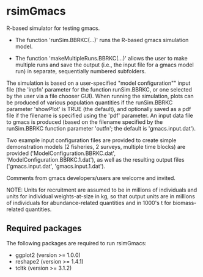 # rsimGmacs
R-based simulator for testing gmacs.

* The function 'runSim.BBRKC(...)' runs the R-based gmacs simulation model.

* The function 'makeMultipleRuns.BBRKC(...)' allows the user to make multiple runs and save the output (i.e., the input file for a gmacs model run) in separate, sequentially numbered subfolders.

The simulation is based on a user-specified "model configuration"" input file (the 'inpfn' parameter for the function runSim.BBRKC, or one selected by the user via a file chooser GUI). When running the simulation, plots can be produced of various population quantities if the runSim.BBRKC parameter 'showPlot' is TRUE (the default), and optionally saved as a pdf file if the filename is specified using the 'pdf' parameter. An input data file to gmacs is produced (based on the filename specified by the runSim.BBRKC function parameter 'outfn'; the default is 'gmacs.input.dat').

Two example input configuration files are provided to create simple demonstration models (2 fisheries, 2 surveys, multiple time blocks) are provided ('ModelConfiguration.BBRKC.dat', 'ModelConfiguration.BBRKC.1.dat'), as well as the resulting output files ('gmacs.input.dat', 'gmacs.input.1.dat'). 

Comments from gmacs developers/users are welcome and invited.

NOTE: Units for recruitment are assumed to be in millions of individuals and units for individual weights-at-size in kg, so that output units are in millions of individuals for abundance-related quantities and in 1000's t for biomass-related quantities.

## Required packages
The following packages are required to run rsimGmacs:  

* ggplot2 (version >= 1.0.0)  
* reshape2 (version >= 1.4.1)  
* tcltk (version >= 3.1.2)  
